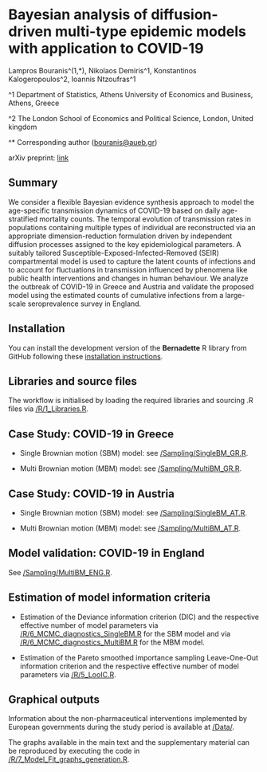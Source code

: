 
<!-- README.md is generated from README.Rmd. Please edit that file -->

# Bayesian analysis of diffusion-driven multi-type epidemic models with application to COVID-19

Lampros Bouranis^(1,\*), Nikolaos Demiris^1, Konstantinos
Kalogeropoulos^2, Ioannis Ntzoufras^1

^1 Department of Statistics, Athens University of Economics and
Business, Athens, Greece

^2 The London School of Economics and Political Science, London, United
kingdom

^\* Corresponding author (<bouranis@aueb.gr>)

arXiv preprint: [link](...)

## Summary

We consider a flexible Bayesian evidence synthesis approach to model the
age-specific transmission dynamics of COVID-19 based on daily
age-stratified mortality counts. The temporal evolution of transmission
rates in populations containing multiple types of individual are
reconstructed via an appropriate dimension-reduction formulation driven
by independent diffusion processes assigned to the key epidemiological
parameters. A suitably tailored Susceptible-Exposed-Infected-Removed
(SEIR) compartmental model is used to capture the latent counts of
infections and to account for fluctuations in transmission influenced by
phenomena like public health interventions and changes in human
behaviour. We analyze the outbreak of COVID-19 in Greece and Austria and
validate the proposed model using the estimated counts of cumulative
infections from a large-scale seroprevalence survey in England.

## Installation

You can install the development version of the **Bernadette** R library
from GitHub following these [installation
instructions](https://github.com/bernadette-eu/Bernadette/).

## Libraries and source files

The workflow is initialised by loading the required libraries and
sourcing .R files via
[/R/1\_Libraries.R](https://github.com/bernadette-eu/indepgbm/blob/main/R/1_Libraries.R).

## Case Study: COVID-19 in Greece

-   Single Brownian motion (SBM) model: see
    [/Sampling/SingleBM\_GR.R](https://github.com/bernadette-eu/indepgbm/blob/main/Sampling/SingleBM_GR.R).

-   Multi Brownian motion (MBM) model: see
    [/Sampling/MultiBM\_GR.R](https://github.com/bernadette-eu/indepgbm/blob/main/Sampling/MultiBM_GR.R).

## Case Study: COVID-19 in Austria

-   Single Brownian motion (SBM) model: see
    [/Sampling/SingleBM\_AT.R](https://github.com/bernadette-eu/indepgbm/blob/main/Sampling/SingleBM_AT.R).

-   Multi Brownian motion (MBM) model: see
    [/Sampling/MultiBM\_AT.R](https://github.com/bernadette-eu/indepgbm/blob/main/Sampling/MultiBM_AT.R).

## Model validation: COVID-19 in England

See
[/Sampling/MultiBM\_ENG.R](https://github.com/bernadette-eu/indepgbm/blob/main/Sampling/MultiBM_ENG.R).

## Estimation of model information criteria

-   Estimation of the Deviance information criterion (DIC) and the
    respective effective number of model parameters via
    [/R/6\_MCMC\_diagnostics\_SingleBM.R](https://github.com/bernadette-eu/indepgbm/blob/main/R/6_MCMC_diagnostics_SingleBM.r)
    for the SBM model and via
    [/R/6\_MCMC\_diagnostics\_MultiBM.R](https://github.com/bernadette-eu/indepgbm/blob/main/R/6_MCMC_diagnostics_SingleBM.r)
    for the MBM model.

-   Estimation of the Pareto smoothed importance sampling Leave-One-Out
    information criterion and the respective effective number of model
    parameters via
    [/R/5\_LooIC.R](https://github.com/bernadette-eu/indepgbm/blob/main/R/5_LooIC.R).

## Graphical outputs

Information about the non-pharmaceutical interventions implemented by
European governments during the study period is available at
[/Data/](https://github.com/bernadette-eu/indepgbm/tree/main/Data).

The graphs available in the main text and the supplementary material can
be reproduced by executing the code in
[/R/7\_Model\_Fit\_graphs\_generation.R](https://github.com/bernadette-eu/indepgbm/blob/main/R/7_Model_Fit_graphs_generation.R).
